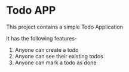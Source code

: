# Todo APP

This project contains a simple Todo Application

It has the following features- 
1. Anyone can create a todo
2. Anyone can see their existing todos
3. Anyone can mark a todo as done